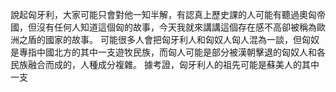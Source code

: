 說起匈牙利，大家可能只會對他一知半解，有認真上歷史課的人可能有聽過奧匈帝國，但沒有任何人知道這個匈的故事，今天我就來講講這個存在感不高卻被稱為歐洲之盾的國家的故事。
可能很多人會把匈牙利人和匈奴人匈人混為一談，但匈奴是專指中國北方的其中一支遊牧民族，而匈人可能是部分被漢朝擊退的匈奴人和各民族融合而成的，人種成分複雜。
據考證，匈牙利人的祖先可能是蘇美人的其中一支
